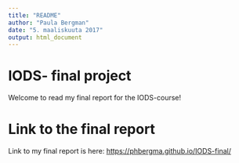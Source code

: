 ```yaml
---
title: "README"
author: "Paula Bergman"
date: "5. maaliskuuta 2017"
output: html_document
---
```


# IODS- final project
Welcome to read my final report for the IODS-course!

# Link to the final report

Link to my final report is here: https://phbergma.github.io/IODS-final/
